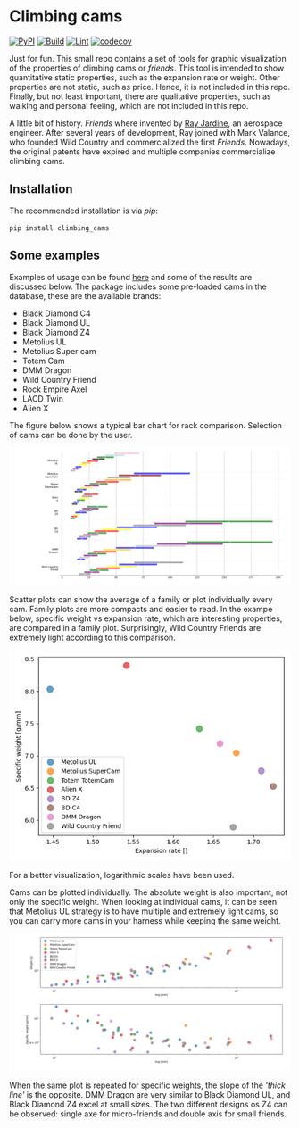 # Climbing cams

[![PyPI][pypi-badge]][pypi-link]
[![Build][build-badge]][build-link]
[![Lint][lint-badge]][lint-link]
[![codecov][codecov-badge]][codecov-link]

[pypi-badge]: https://badge.fury.io/py/climbing-cams.svg
[pypi-link]: https://pypi.org/project/climbing-cams/

[build-badge]: https://github.com/miguelmaso/climbing_cams/actions/workflows/python-package.yml/badge.svg?label=build
[build-link]: https://github.com/miguelmaso/climbing_cams/actions/workflows/python-package.yml

[lint-badge]: https://github.com/miguelmaso/climbing_cams/actions/workflows/python-lint.yml/badge.svg?label=lint
[lint-link]: https://github.com/miguelmaso/climbing_cams/actions/workflows/python-lint.yml

[codecov-badge]: https://codecov.io/gh/miguelmaso/climbing_cams/branch/main/graph/badge.svg
[codecov-link]: https://app.codecov.io/gh/miguelmaso/climbing_cams/tree/main/src/climbing_cams

Just for fun. This small repo contains a set of tools for graphic visualization of the properties of climbing cams or *friends*.
This tool is intended to show quantitative static properties, such as the expansion rate or weight. Other properties are not static, such as price. Hence, it is not included in this repo. Finally, but not least important, there are qualitative properties, such as walking and personal feeling, which are not included in this repo.

A little bit of history. *Friends* where invented by [Ray Jardine](https://www.rayjardine.com/Home/index.php), an aerospace engineer. After several years of development, Ray joined with Mark Valance, who founded Wild Country and commercialized the first *Friends*. Nowadays, the original patents have expired and multiple companies commercialize climbing cams.

## Installation

The recommended installation is via _pip_:
```
pip install climbing_cams
```

## Some examples

Examples of usage can be found [here](https://github.com/miguelmaso/climbing_cams/tree/main/examples) and some of the results are discussed below. The package includes some pre-loaded cams in the database, these are the available brands:
- Black Diamond C4
- Black Diamond UL
- Black Diamond Z4
- Metolius UL
- Metolius Super cam
- Totem Cam
- DMM Dragon
- Wild Country Friend
- Rock Empire Axel
- LACD Twin
- Alien X

The figure below shows a typical bar chart for rack comparison. Selection of cams can be done by the user.

![Expansion range bar chart](https://github.com/miguelmaso/climbing_cams/raw/main/doc/climbing_cams_bar_chart.png)

Scatter plots can show the average of a family or plot individually every cam. Family plots are more compacts and easier to read. In the exampe below, specific weight vs expansion rate, which are interesting properties, are compared in a family plot. Surprisingly, Wild Country Friends are extremely light according to this comparison.

![Expansion rate vs specific weight](https://github.com/miguelmaso/climbing_cams/raw/main/doc/expansion_rate_families.png)

For a better visualization, logarithmic scales have been used.

Cams can be plotted individually. The absolute weight is also important, not only the specific weight. When looking at individual cams, it can be seen that Metolius UL strategy is to have multiple and extremely light cams, so you can carry more cams in your harness while keeping the same weight.

![Expansion rates vs weight](https://github.com/miguelmaso/climbing_cams/raw/main/doc/expansion_rate_individual.png)

When the same plot is repeated for specific weights, the slope of the _'thick line'_ is the opposite. DMM Dragon are very similar to Black Diamond UL, and Black Diamond Z4 excel at small sizes. The two different designs os Z4 can be observed: single axe for micro-friends and double axis for small friends.
